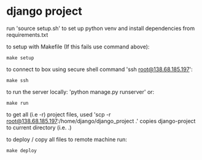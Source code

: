 # django project

run 'source setup.sh' to set up python venv and install dependencies from requirements.txt

to setup with Makefile (If this fails use command above):

`make setup`

to connect to box using secure shell command 'ssh root@138.68.185.197':

`make ssh`

to run the server locally: 'python manage.py runserver' or:

`make run`

to get all (i.e -r) project files, used 'scp -r root@138.68.185.197:/home/django/django_project .' copies django-project to current directory (i.e. .)

to deploy / copy all files to remote machine run:

`make deploy`




